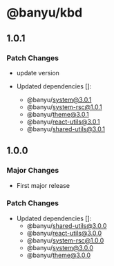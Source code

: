 # @banyu/kbd

## 1.0.1

### Patch Changes

- update version

- Updated dependencies []:
  - @banyu/system@3.0.1
  - @banyu/system-rsc@1.0.1
  - @banyu/theme@3.0.1
  - @banyu/react-utils@3.0.1
  - @banyu/shared-utils@3.0.1

## 1.0.0

### Major Changes

- First major release

### Patch Changes

- Updated dependencies []:
  - @banyu/shared-utils@3.0.0
  - @banyu/react-utils@3.0.0
  - @banyu/system-rsc@1.0.0
  - @banyu/system@3.0.0
  - @banyu/theme@3.0.0
